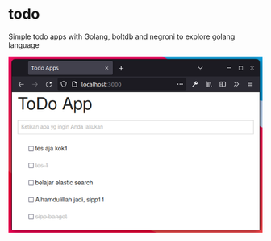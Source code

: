 # todo
Simple todo apps with Golang, boltdb and negroni to explore golang language

![Screenshot aplikasi](ss.png "ss aplikasi")
